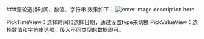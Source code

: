 ###滚轮选择时间、数值、字符串
效果如下：
![enter image description here](http://img.blog.csdn.net/20161101113231176)

PickTimeView：选择时间和选择日期，通过设置type来切换
PickValueView：选择数值和字符串选项，传入不同类型的数据即可。